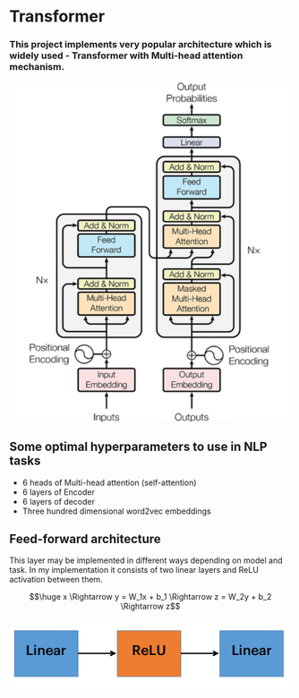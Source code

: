 # Transformer
### This project implements very popular architecture which is widely used - Transformer with Multi-head attention mechanism.

![](images/img1.png)

## Some optimal hyperparameters to use in NLP tasks
- 6 heads of Multi-head attention (self-attention)
- 6 layers of Encoder
- 6 layers of decoder
- Three hundred dimensional word2vec embeddings

## Feed-forward architecture
This layer may be implemented in different ways depending on model and task. In my implementation it consists of two linear layers and ReLU activation between them.

$$\huge x \Rightarrow y = W_1x + b_1 \Rightarrow z = W_2y + b_2 \Rightarrow z$$

![](images/img2.png)
